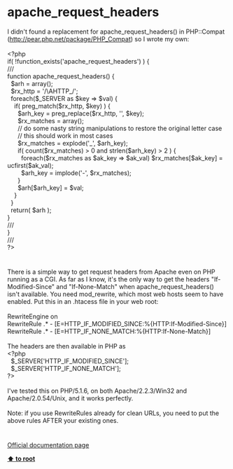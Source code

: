 # apache_request_headers




<div class="phpcode"><span class="html">
I didn&apos;t found a replacement for apache_request_headers() in PHP::Compat (<a href="http://pear.php.net/package/PHP_Compat" rel="nofollow" target="_blank">http://pear.php.net/package/PHP_Compat</a>) so I wrote my own:<br><br><span class="default">&lt;?php<br></span><span class="keyword">if( !</span><span class="default">function_exists</span><span class="keyword">(</span><span class="string">&apos;apache_request_headers&apos;</span><span class="keyword">) ) {<br></span><span class="comment">///<br></span><span class="keyword">function </span><span class="default">apache_request_headers</span><span class="keyword">() {<br>&#xA0; </span><span class="default">$arh </span><span class="keyword">= array();<br>&#xA0; </span><span class="default">$rx_http </span><span class="keyword">= </span><span class="string">&apos;/\AHTTP_/&apos;</span><span class="keyword">;<br>&#xA0; foreach(</span><span class="default">$_SERVER </span><span class="keyword">as </span><span class="default">$key </span><span class="keyword">=&gt; </span><span class="default">$val</span><span class="keyword">) {<br>&#xA0; &#xA0; if( </span><span class="default">preg_match</span><span class="keyword">(</span><span class="default">$rx_http</span><span class="keyword">, </span><span class="default">$key</span><span class="keyword">) ) {<br>&#xA0; &#xA0; &#xA0; </span><span class="default">$arh_key </span><span class="keyword">= </span><span class="default">preg_replace</span><span class="keyword">(</span><span class="default">$rx_http</span><span class="keyword">, </span><span class="string">&apos;&apos;</span><span class="keyword">, </span><span class="default">$key</span><span class="keyword">);<br>&#xA0; &#xA0; &#xA0; </span><span class="default">$rx_matches </span><span class="keyword">= array();<br>&#xA0; &#xA0; &#xA0; </span><span class="comment">// do some nasty string manipulations to restore the original letter case<br>&#xA0; &#xA0; &#xA0; // this should work in most cases<br>&#xA0; &#xA0; &#xA0; </span><span class="default">$rx_matches </span><span class="keyword">= </span><span class="default">explode</span><span class="keyword">(</span><span class="string">&apos;_&apos;</span><span class="keyword">, </span><span class="default">$arh_key</span><span class="keyword">);<br>&#xA0; &#xA0; &#xA0; if( </span><span class="default">count</span><span class="keyword">(</span><span class="default">$rx_matches</span><span class="keyword">) &gt; </span><span class="default">0 </span><span class="keyword">and </span><span class="default">strlen</span><span class="keyword">(</span><span class="default">$arh_key</span><span class="keyword">) &gt; </span><span class="default">2 </span><span class="keyword">) {<br>&#xA0; &#xA0; &#xA0; &#xA0; foreach(</span><span class="default">$rx_matches </span><span class="keyword">as </span><span class="default">$ak_key </span><span class="keyword">=&gt; </span><span class="default">$ak_val</span><span class="keyword">) </span><span class="default">$rx_matches</span><span class="keyword">[</span><span class="default">$ak_key</span><span class="keyword">] = </span><span class="default">ucfirst</span><span class="keyword">(</span><span class="default">$ak_val</span><span class="keyword">);<br>&#xA0; &#xA0; &#xA0; &#xA0; </span><span class="default">$arh_key </span><span class="keyword">= </span><span class="default">implode</span><span class="keyword">(</span><span class="string">&apos;-&apos;</span><span class="keyword">, </span><span class="default">$rx_matches</span><span class="keyword">);<br>&#xA0; &#xA0; &#xA0; }<br>&#xA0; &#xA0; &#xA0; </span><span class="default">$arh</span><span class="keyword">[</span><span class="default">$arh_key</span><span class="keyword">] = </span><span class="default">$val</span><span class="keyword">;<br>&#xA0; &#xA0; }<br>&#xA0; }<br>&#xA0; return( </span><span class="default">$arh </span><span class="keyword">);<br>}<br></span><span class="comment">///<br></span><span class="keyword">}<br></span><span class="comment">///<br></span><span class="default">?&gt;</span>
</span>
</div>
  

#


<div class="phpcode"><span class="html">
There is a simple way to get request headers from Apache even on PHP running as a CGI. As far as I know, it&apos;s the only way to get the headers &quot;If-Modified-Since&quot; and &quot;If-None-Match&quot; when apache_request_headers() isn&apos;t available. You need mod_rewrite, which most web hosts seem to have enabled. Put this in an .htacess file in your web root:<br><br>RewriteEngine on<br>RewriteRule .* - [E=HTTP_IF_MODIFIED_SINCE:%{HTTP:If-Modified-Since}]<br>RewriteRule .* - [E=HTTP_IF_NONE_MATCH:%{HTTP:If-None-Match}]<br><br>The headers are then available in PHP as<br><span class="default">&lt;?php<br>&#xA0; $_SERVER</span><span class="keyword">[</span><span class="string">&apos;HTTP_IF_MODIFIED_SINCE&apos;</span><span class="keyword">];<br>&#xA0; </span><span class="default">$_SERVER</span><span class="keyword">[</span><span class="string">&apos;HTTP_IF_NONE_MATCH&apos;</span><span class="keyword">];<br></span><span class="default">?&gt;<br></span><br>I&apos;ve tested this on PHP/5.1.6, on both Apache/2.2.3/Win32 and Apache/2.0.54/Unix, and it works perfectly.<br><br>Note: if you use RewriteRules already for clean URLs, you need to put the above rules AFTER your existing ones.</span>
</div>
  

#

[Official documentation page](https://www.php.net/manual/en/function.apache-request-headers.php)

**[⬆ to root](/)**